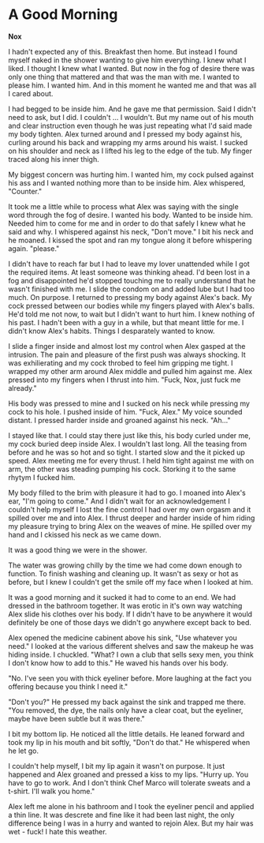 # A Good Morning

**Nox**

I hadn't expected any of this.  Breakfast then home.  But instead I found myself naked in the shower wanting to give him everything.  I knew what I liked.  I thought I knew what I wanted.  But now in the fog of desire there was only one thing that mattered and that was the man with me.  I wanted to please him.  I wanted him.  And in this moment he wanted me and that was all I cared about.

I had begged to be inside him.  And he gave me that permission.  Said I didn't need to ask, but I did.  I couldn't ... I wouldn't.  But my name out of his mouth and clear instruction even though he was just repeating what I'd said made my body tighten.  Alex turned around and I pressed my body against his, curling around his back and wrapping my arms around his waist.  I sucked on his shoulder and neck as I lifted his leg to the edge of the tub.  My finger traced along his inner thigh.

My biggest concern was hurting him.  I wanted him, my cock pulsed against his ass and I wanted nothing more than to be inside him.  Alex whispered, "Counter."

It took me a little while to process what Alex was saying with the single word through the fog of desire.  I wanted his body.  Wanted to be inside him.  Needed him to come for me and in order to do that safely I knew what he said and why. I whispered against his neck, "Don't move."  I bit his neck and he moaned. I kissed the spot and ran my tongue along it before whispering again. "please."

I didn't have to reach far but I had to leave my lover unattended while I got the required items.  At least someone was thinking ahead.  I'd been lost in a fog and disappointed he'd stopped touching me to really understand that he wasn't finished with me.  I slide the condom on and added lube but I had too much.  On purpose.  I returned to pressing my body against Alex's back.  My cock pressed between our bodies while my fingers played with Alex's balls.  He'd told me not now, to wait but I didn't want to hurt him.  I knew nothing of his past.  I hadn't been with a guy in a while, but that meant little for me.  I didn't know Alex's habits.  Things I desparately wanted to know.

I slide a finger inside and almost lost my control when Alex gasped at the intrusion.  The pain and pleasure of the first push was always shocking.  It was exhilierating and my cock throbed to feel him gripping me tight.  I wrapped my other arm around Alex middle and pulled him against me.  Alex pressed into my fingers when I thrust into him.  "Fuck, Nox, just fuck me already."

His body was pressed to mine and I sucked on his neck while pressing my cock to his hole.  I pushed inside of him.  "Fuck, Alex."  My voice sounded distant.  I pressed harder inside and groaned against his neck.  "Ah..."

I stayed like that.  I could stay there just like this, his body curled under me, my cock buried deep inside Alex.  I wouldn't last long.  All the teasing from before and he was so hot and so tight.  I started slow and the it picked up speed.  Alex meeting me for every thrust.  I held him tight against me with on arm, the other was steading pumping his cock.  Storking it to the same rhytym I fucked him.

My body filled to the brim with pleasure it had to go.  I moaned into Alex's ear, "I'm going to come."  And I didn't wait for an acknowledgement I couldn't help myself I lost the fine control I had over my own orgasm and it spilled over me and into Alex.  I thrust deeper and harder inside of him riding my pleasure trying to bring Alex on the weaves of mine.  He spilled over my hand and I ckissed his neck as we came down.

It was a good thing we were in the shower.

The water was growing chilly by the time we had come down enough to function.  To finish washing and cleaning up.  It wasn't as sexy or hot as before, but I knew I couldn't get the smile off my face when I looked at him.

It was a good morning and it sucked it had to come to an end.  We had dressed in the bathroom together.  It was erotic in it's own way watching Alex slide his clothes over his body.  If I didn't have to be anywhere it would definitely be one of those days we didn't go anywhere except back to bed.

Alex opened the medicine cabinent above his sink, "Use whatever you need."  I looked at the various different shelves and saw the makeup he was hiding inside.  I chuckled.  "What?  I own a club that sells sexy men, you think I don't know how to add to this."  He waved his hands over his body.

"No.  I've seen you with thick eyeliner before.  More laughing at the fact you offering because you think I need it."

"Don't you?"  He pressed my back against the sink and trapped me there.  "You removed, the dye, the nails only have a clear coat, but the eyeliner, maybe have been subtle but it was there."

I bit my bottom lip.  He noticed all the little details.  He leaned forward and took my lip in his mouth and bit softly, "Don't do that."  He whispered when he let go.

I couldn't help myself, I bit my lip again it wasn't on purpose.  It just happened and Alex groaned and pressed a kiss to my lips.  "Hurry up.  You have to go to work.  And I don't think Chef Marco will tolerate sweats and a t-shirt.  I'll walk you home."

Alex left me alone in his bathroom and I took the eyeliner pencil and applied a thin line.  It was descrete and fine like it had been last night, the only difference being I was in a hurry and wanted to rejoin Alex.  But my hair was wet - fuck!  I hate this weather.

